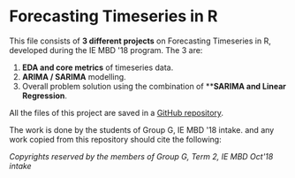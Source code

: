 # Forecasting Timeseries in R

This file consists of **3 different projects** on Forecasting Timeseries in R, developed during the IE MBD '18 program. The 3 are:    

1. **EDA and core metrics** of timeseries data.   
2. **ARIMA / SARIMA** modelling.    
3. Overall problem solution using the combination of ****SARIMA and Linear Regression**. 

All the files of this project are saved in a [GitHub repository](https://github.com/stsentemeidis/Forecasting_TimeSeries_Analysis-R).

The work is done by the students of Group G, IE MBD '18 intake. and any work copied from this repository should cite the following:   

*Copyrights reserved by the members of Group G, Term 2, IE MBD Oct'18 intake*
